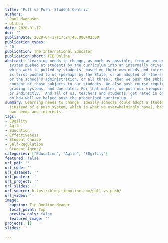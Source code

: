 ```yaml
---
title: 'Pull vs Push: Student Centric'
authors:
- Paul Magnuson
- btihen
date: 2020-01-17
doi: ''
publishDate: 2020-04-17T17:24:45.000+02:00
publication_types:
- '0'
publication: The International Educator
publication_short: TIE Online
abstract: "Learning needs to change, as much as possible, from an externally driven
  system pushed at students by the curriculum into an internally driven system in
  which work is pulled by students, based on their own needs and interests.\nA curriculum
  is first pushed to us (perhaps by the State, or an adopted off-the-shelf curriculum,
  or the school’s administration, or all three), then we push the subjects and the
  content of those subjects to our students. We also push course requirements, assignments,
  grading systems, and due dates. For that matter, we push our viewpoints, directly
  or indirectly.  And all of us, teachers and students, get rated in one form or another
  on how well we helped push the prescribed curriculum. "
summary: Learning needs to change. Ideally schools could adopt a student-pulled curriculum
  (instead of a push system, which is what we overwhelmingly have), based on their
  own needs and interests.
tags:
- EDgility
- Agile
- Education
- Effectiveness
- Student Choice
- Self-Regulation
- Student Agency
categories: ["Education", "Agile", "EDgility"]
featured: false
url_pdf: ''
url_code: ''
url_dataset: ''
url_poster: ''
url_project: ''
url_slides: ''
url_source: https://blog.tieonline.com/pull-vs-push/
url_video: ''
image:
  caption: Tie Oneline Header
  focal_point: Top
  preview_only: false
  featured_image: ''
projects: []
slides: ''

---
```

